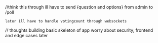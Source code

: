 //think this through
    ill have to send {question and options} from admin to /poll
    
    later ill have to handle votingcount through websockets 


// thoughts
building basic skeleton of app
worry about security, frontend and edge cases later